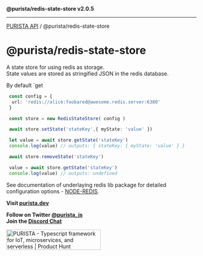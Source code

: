 **@purista/redis-state-store v2.0.5**

***

[PURISTA API](../../packages.md) / @purista/redis-state-store

# @purista/redis-state-store

 A state store for using redis as storage.  
 State values are stored as stringified JSON in the redis database.

 By default `get

```typescript
 const config = {
  url: 'redis://alice:foobared@awesome.redis.server:6380'
 }

 const store = new RedisStateStore( config )

 await store.setState('stateKey',{ myState: 'value' })

 let value = await store.getState('stateKey')
 console.log(value) // outputs: { stateKey: { myState: 'value' } }

 await store.removeState('stateKey')

 value = await store.getState('stateKey')
 console.log(value) // outputs: undefined

 ```

 See documentation of underlaying redis lib package for detailed configuration options - [NODE-REDIS](https://redis.js.org).

**Visit [purista.dev](https://purista.dev)**

**Follow on Twitter [@purista_js](https://twitter.com/purista_js)**  
**Join the [Discord Chat](https://discord.gg/9feaUm3H2v)**

<a href="https://www.producthunt.com/posts/purista?utm_source=badge-featured&utm_medium=badge&utm_souce=badge-purista" target="_blank"><img src="https://api.producthunt.com/widgets/embed-image/v1/featured.svg?post_id=386519&theme=light" alt="PURISTA - Typescript&#0032;framework&#0032;for&#0032;IoT&#0044;&#0032;microservices&#0044;&#0032;and&#0032;serverless | Product Hunt" style="width: 250px; height: 54px;" width="250" height="54" /></a>
